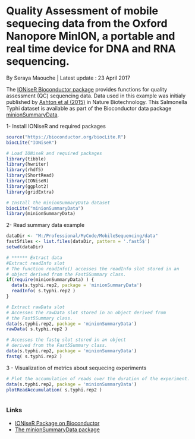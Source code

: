 
# Quality Assessment of mobile sequecing data from the Oxford Nanopore MinION, a portable and real time device for DNA and RNA sequencing.
By Seraya Maouche |
Latest update : 23 April 2017

The [IONiseR Bioconductor package](http://bioconductor.org/packages/release/bioc/html/IONiseR.html) provides functions for quality assessment (QC) sequencing data.
Data used in this example was initialy published by [Ashton et al (2015)](http://www.nature.com/nbt/journal/v33/n3/full/nbt.3103.html) in Nature Biotechnology. This Salmonella Typhi dataset is available as part of the Bioconductor data package [minionSummaryData](https://bioconductor.org/packages/release/data/experiment/html/minionSummaryData.html).


1- Install IONiseR and required packages
```R
source("https://bioconductor.org/biocLite.R")
biocLite("IONiseR")

# Load IONiseR and required packages
library(tibble)
library(hwriter)
library(rhdf5)
library(ShortRead)
library(IONiseR)
library(ggplot2)
library(gridExtra)

# Install the minionSummaryData dataset
biocLite("minionSummaryData")
library(minionSummaryData)

```

2- Read summary data example
```R
dataDir <- "M:/Professional/MyCode/MobileSequencing/data"
fast5files <- list.files(dataDir, pattern = '.fast5$')
setwd(dataDir)

# ****** Extract data
#Extract readInfo slot
# The function readInfo() accesses the readInfo slot stored in an 
# object derived from the Fast5Summary class.
if(require(minionSummaryData) ) {
  data(s.typhi.rep2, package = 'minionSummaryData')
  readInfo( s.typhi.rep2 )
}

# Extract rawData slot
# Accesses the rawData slot stored in an object derived from 
# the Fast5Summary class.
data(s.typhi.rep2, package = 'minionSummaryData')
rawData( s.typhi.rep2 )

# Accesses the fastq slot stored in an object 
# derived from the Fast5Summary class.
data(s.typhi.rep2, package = 'minionSummaryData')
fastq( s.typhi.rep2 )

```

3 - Visualization of metrics about sequecing experiments
```R
# Plot the accumulation of reads over the duration of the experiment.
data(s.typhi.rep2, package = 'minionSummaryData')
plotReadAccumulation( s.typhi.rep2 )

``` 

<p align="center">
  <img src="" width=""/>
</p>


### Links

* [IONiseR Package on Bioconductor](http://bioconductor.org/packages/release/bioc/html/IONiseR.html)
* [The minionSummaryData package](https://bioconductor.org/packages/release/data/experiment/html/minionSummaryData.html)

    
